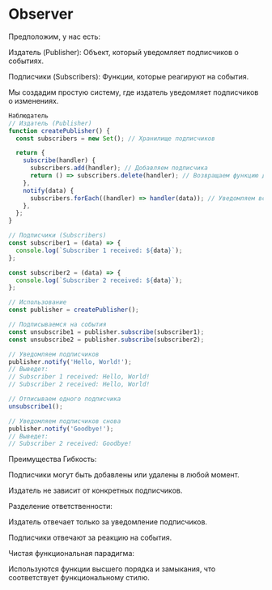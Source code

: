 # Observer

Предположим, у нас есть:

Издатель (Publisher): Объект, который уведомляет подписчиков о событиях.

Подписчики (Subscribers): Функции, которые реагируют на события.

Мы создадим простую систему, где издатель уведомляет подписчиков о изменениях.

```js
Наблюдатель
// Издатель (Publisher)
function createPublisher() {
  const subscribers = new Set(); // Хранилище подписчиков

  return {
    subscribe(handler) {
      subscribers.add(handler); // Добавляем подписчика
      return () => subscribers.delete(handler); // Возвращаем функцию для отписки
    },
    notify(data) {
      subscribers.forEach((handler) => handler(data)); // Уведомляем всех подписчиков
    },
  };
}

// Подписчики (Subscribers)
const subscriber1 = (data) => {
  console.log(`Subscriber 1 received: ${data}`);
};

const subscriber2 = (data) => {
  console.log(`Subscriber 2 received: ${data}`);
};

// Использование
const publisher = createPublisher();

// Подписываемся на события
const unsubscribe1 = publisher.subscribe(subscriber1);
const unsubscribe2 = publisher.subscribe(subscriber2);

// Уведомляем подписчиков
publisher.notify('Hello, World!');
// Выведет:
// Subscriber 1 received: Hello, World!
// Subscriber 2 received: Hello, World!

// Отписываем одного подписчика
unsubscribe1();

// Уведомляем подписчиков снова
publisher.notify('Goodbye!');
// Выведет:
// Subscriber 2 received: Goodbye!

```


Преимущества
Гибкость:

Подписчики могут быть добавлены или удалены в любой момент.

Издатель не зависит от конкретных подписчиков.

Разделение ответственности:

Издатель отвечает только за уведомление подписчиков.

Подписчики отвечают за реакцию на события.

Чистая функциональная парадигма:

Используются функции высшего порядка и замыкания, что соответствует функциональному стилю.
